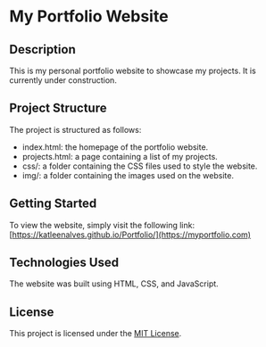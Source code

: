 # **My Portfolio Website**
## **Description**
This is my personal portfolio website to showcase my projects. It is currently under construction.

## **Project Structure**
The project is structured as follows:

- index.html: the homepage of the portfolio website.
- projects.html: a page containing a list of my projects.
- css/: a folder containing the CSS files used to style the website.
- img/: a folder containing the images used on the website.

## **Getting Started**
To view the website, simply visit the following link: [https://katleenalves.github.io/Portfolio/](https://myportfolio.com)

## **Technologies Used**
The website was built using HTML, CSS, and JavaScript.

## **License**
This project is licensed under the [MIT License](https://opensource.org/licenses/MIT).

